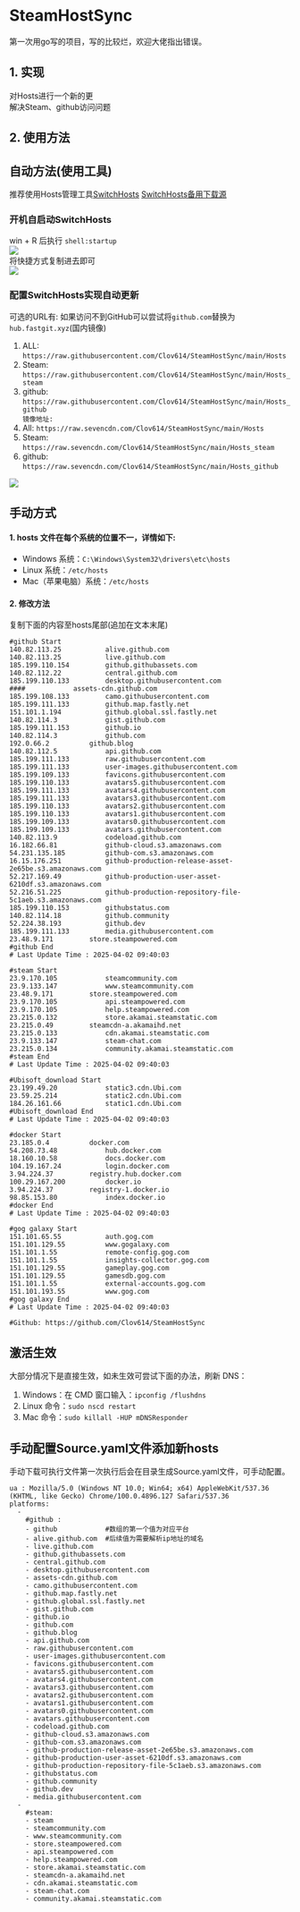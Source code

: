 # SteamHostSync
第一次用go写的项目，写的比较烂，欢迎大佬指出错误。

## 1. 实现
对Hosts进行一个新的更  
解决Steam、github访问问题

## 2. 使用方法
## 自动方法(使用工具)
推荐使用Hosts管理工具[SwitchHosts](https://github.com/oldj/SwitchHosts) 
[SwitchHosts备用下载源](https://nas.iaimi.info/s/nT5pb8jMQp32QwB)
### 开机自启动SwitchHosts
win + R 后执行 `shell:startup`    
![](/img/1.png)  
将快捷方式复制进去即可  
![](/img/2.png)  
### 配置SwitchHosts实现自动更新  
可选的URL有:
如果访问不到GitHub可以尝试将`github.com`替换为`hub.fastgit.xyz`(国内镜像)
1. ALL: `https://raw.githubusercontent.com/Clov614/SteamHostSync/main/Hosts`  
2. Steam: `https://raw.githubusercontent.com/Clov614/SteamHostSync/main/Hosts_steam`  
3. github: `https://raw.githubusercontent.com/Clov614/SteamHostSync/main/Hosts_github`    
`镜像地址:`
4. All: `https://raw.sevencdn.com/Clov614/SteamHostSync/main/Hosts`  
5. Steam: `https://raw.sevencdn.com/Clov614/SteamHostSync/main/Hosts_steam`  
6. github: `https://raw.sevencdn.com/Clov614/SteamHostSync/main/Hosts_github`  

![](/img/3.png)

## 手动方式
#### 1. hosts 文件在每个系统的位置不一，详情如下:
- Windows 系统：`C:\Windows\System32\drivers\etc\hosts`
- Linux 系统：`/etc/hosts`
- Mac（苹果电脑）系统：`/etc/hosts`

#### 2. 修改方法
复制下面的内容至hosts尾部(追加在文本末尾)

```
#github Start
140.82.113.25			alive.github.com
140.82.113.25			live.github.com
185.199.110.154			github.githubassets.com
140.82.112.22			central.github.com
185.199.110.133			desktop.githubusercontent.com
####			assets-cdn.github.com
185.199.108.133			camo.githubusercontent.com
185.199.111.133			github.map.fastly.net
151.101.1.194			github.global.ssl.fastly.net
140.82.114.3			gist.github.com
185.199.111.153			github.io
140.82.114.3			github.com
192.0.66.2			github.blog
140.82.112.5			api.github.com
185.199.111.133			raw.githubusercontent.com
185.199.111.133			user-images.githubusercontent.com
185.199.109.133			favicons.githubusercontent.com
185.199.110.133			avatars5.githubusercontent.com
185.199.111.133			avatars4.githubusercontent.com
185.199.111.133			avatars3.githubusercontent.com
185.199.110.133			avatars2.githubusercontent.com
185.199.110.133			avatars1.githubusercontent.com
185.199.109.133			avatars0.githubusercontent.com
185.199.109.133			avatars.githubusercontent.com
140.82.113.9			codeload.github.com
16.182.66.81			github-cloud.s3.amazonaws.com
54.231.135.185			github-com.s3.amazonaws.com
16.15.176.251			github-production-release-asset-2e65be.s3.amazonaws.com
52.217.169.49			github-production-user-asset-6210df.s3.amazonaws.com
52.216.51.225			github-production-repository-file-5c1aeb.s3.amazonaws.com
185.199.110.153			githubstatus.com
140.82.114.18			github.community
52.224.38.193			github.dev
185.199.111.133			media.githubusercontent.com
23.48.9.171			store.steampowered.com
#github End
# Last Update Time : 2025-04-02 09:40:03 

#steam Start
23.9.170.105			steamcommunity.com
23.9.133.147			www.steamcommunity.com
23.48.9.171			store.steampowered.com
23.9.170.105			api.steampowered.com
23.9.170.105			help.steampowered.com
23.215.0.132			store.akamai.steamstatic.com
23.215.0.49			steamcdn-a.akamaihd.net
23.215.0.133			cdn.akamai.steamstatic.com
23.9.133.147			steam-chat.com
23.215.0.134			community.akamai.steamstatic.com
#steam End
# Last Update Time : 2025-04-02 09:40:03 

#Ubisoft_download Start
23.199.49.20			static3.cdn.Ubi.com
23.59.25.214			static2.cdn.Ubi.com
184.26.161.66			static1.cdn.Ubi.com
#Ubisoft_download End
# Last Update Time : 2025-04-02 09:40:03 

#docker Start
23.185.0.4			docker.com
54.208.73.48			hub.docker.com
18.160.10.58			docs.docker.com
104.19.167.24			login.docker.com
3.94.224.37			registry.hub.docker.com
100.29.167.200			docker.io
3.94.224.37			registry-1.docker.io
98.85.153.80			index.docker.io
#docker End
# Last Update Time : 2025-04-02 09:40:03 

#gog galaxy Start
151.101.65.55			auth.gog.com
151.101.129.55			www.gogalaxy.com
151.101.1.55			remote-config.gog.com
151.101.1.55			insights-collector.gog.com
151.101.129.55			gameplay.gog.com
151.101.129.55			gamesdb.gog.com
151.101.1.55			external-accounts.gog.com
151.101.193.55			www.gog.com
#gog galaxy End
# Last Update Time : 2025-04-02 09:40:03 

#Github: https://github.com/Clov614/SteamHostSync

```

## 激活生效
大部分情况下是直接生效，如未生效可尝试下面的办法，刷新 DNS：
1. Windows：在 CMD 窗口输入：`ipconfig /flushdns`
2. Linux 命令：`sudo nscd restart`
3. Mac 命令：`sudo killall -HUP mDNSResponder`  

## 手动配置Source.yaml文件添加新hosts  
手动下载可执行文件第一次执行后会在目录生成Source.yaml文件，可手动配置。  

```
ua : Mozilla/5.0 (Windows NT 10.0; Win64; x64) AppleWebKit/537.36 (KHTML, like Gecko) Chrome/100.0.4896.127 Safari/537.36
platforms:
  -
    #github :
    - github            #数组的第一个值为对应平台
    - alive.github.com  #后续值为需要解析ip地址的域名
    - live.github.com
    - github.githubassets.com
    - central.github.com
    - desktop.githubusercontent.com
    - assets-cdn.github.com
    - camo.githubusercontent.com
    - github.map.fastly.net
    - github.global.ssl.fastly.net
    - gist.github.com
    - github.io
    - github.com
    - github.blog
    - api.github.com
    - raw.githubusercontent.com
    - user-images.githubusercontent.com
    - favicons.githubusercontent.com
    - avatars5.githubusercontent.com
    - avatars4.githubusercontent.com
    - avatars3.githubusercontent.com
    - avatars2.githubusercontent.com
    - avatars1.githubusercontent.com
    - avatars0.githubusercontent.com
    - avatars.githubusercontent.com
    - codeload.github.com
    - github-cloud.s3.amazonaws.com
    - github-com.s3.amazonaws.com
    - github-production-release-asset-2e65be.s3.amazonaws.com
    - github-production-user-asset-6210df.s3.amazonaws.com
    - github-production-repository-file-5c1aeb.s3.amazonaws.com
    - githubstatus.com
    - github.community
    - github.dev
    - media.githubusercontent.com
  -
    #steam:
    - steam
    - steamcommunity.com
    - www.steamcommunity.com
    - store.steampowered.com
    - api.steampowered.com
    - help.steampowered.com
    - store.akamai.steamstatic.com
    - steamcdn-a.akamaihd.net
    - cdn.akamai.steamstatic.com
    - steam-chat.com
    - community.akamai.steamstatic.com
```
